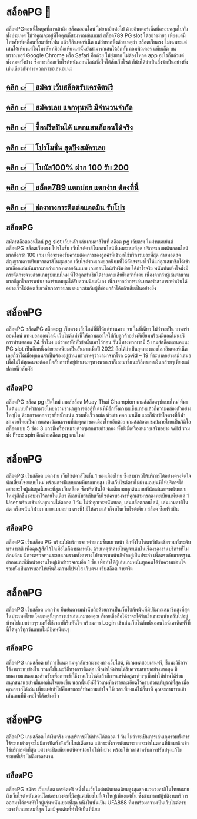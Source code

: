 # สล็อตPG 🎰

สล็อตPGตอนนี้ในยุคที่การเข้าถึง สล็อตออนไลน์ ไม่ยากอีกต่อไป ด้วยอินเตอร์เน็ตที่ครอบคลุมไปทั่วทั้งประเทศ ไม่ว่าคุณจะอยู่ที่ใดคุณก็สามารถเล่นเกมส์ สล็อต789 PG slot ได้อย่างง่ายๆ เพียงแค่มี โทรศัพท์เคลื่อนที่สมาร์ทโฟน แล้วก็อินเตอร์เน็ต แต่ว่าหากพึ่งด้วยเหตุว่า สล็อตเว็บตรง ไม่เฉพาะแต่เล่นได้เพียงแค่ในโทรศัพท์มือถือเพียงแค่นั้นยังสามารถเล่นได้อีกทั้ง คอมพิวเตอร์ แท็บเล็ต บนบราวเซอร์ Google Chrome หรือ Safari อีกด้วย ไม่ยุ่งยาก ไม่ต้องโหลด app อะไรก็แล้วแต่ทั้งหมดทั้งปวง ซึ่งการเลือกเว็บไซต์พนันออนไลน์เชื่อใจได้สักเว็บไซต์ ก็นับได้ว่าเป็นสิ่งจำเป็นอย่างยิ่งเช่นเดียวกันทางพวกเราขอเสนอแนะ 

## [คลิก 👉🏻 สมัคร เว็บสล็อตรับเครดิตฟรี ](https://www.amb789k.com/)
## [คลิก 👉🏻 สมัครเลย แจกทุนฟรี มีจำนวนจำกัด ](https://www.amb789k.com/)
## [คลิก 👉🏻 ซื้อฟรีสปินได้ แตกแสนก็ถอนได้จริง ](https://www.amb789k.com/)
## [คลิก 👉🏻 โปรโมชั่น สุดปังสมัครเลย ](https://www.amb789k.com/)
## [คลิก 👉🏻 โบนัส100% ฝาก 100 รับ 200 ](https://www.amb789k.com/)
## [คลิก 👉🏻 สล็อต789 แตกบ่อย แตกง่าย ต้องที่นี่](https://www.amb789k.com/)
## [คลิก 👉🏻 ช่องทางการติดต่อแอดมิน รับโปร](https://lin.ee/GdBjjxh)

## สล็อตPG

สมัครสล็อตออนไลน์ pg slot เว็บหลัก เล่นเกมคาสิโนที่ สล็อต pg เว็บตรง ไม่ผ่านเอเย่นต์ สล็อตPG สล็อตเว็บตรง โปรโมชั่น เว็บไซต์คาสิโนออนไลน์ที่เหมาะสมที่สุด บริการเกมพนันออนไลน์มากยิ่งกว่า 100 เกม เพื่อจะรองรับความต้องการของลูกค้าที่เข้ามาใช้บริการเยอะที่สุด ถ่ายทอดสดสัญญาณดาวเทียมจากคาสิโนสุดยอด เว็บไซต์รวมเกมยอดนิยมที่ได้คัดสรรมาไว้ให้แก่คุณสมาชิกได้เข้ามาเลือกเล่นกันมากมายก่ายกองหลายต้นแบบ เกมออนไลน์ทำเงินง่าย ได้กำไรจริง พนันบันเทิงใจมั่งมีกระจัดกระจายด้วยเกมรูปแบบใหม่ ที่ให้คุณทำเงินได้ง่ายดายเสียยิ่งกว่าที่เคย เนื่องจากว่าผู้เล่นจำนวนมากก็ถูกใจการพนันบาคาร่าเกมสุดได้รับความนิยมนี่เอง เนื่องจากว่าการเล่นบาคาร่าสามารถทำเงินได้อย่างเร็วไม่ต้องเสียเวล่ำเวลารอนาน เหมาะสมกับผู้ที่ชอบกล้าได้กล้าเสียเป็นอย่างยิ่ง

# สล็อตPG

สล็อตPG สล็อตPG สล็อตpg เว็บตรง เว็บไซต์ที่มีให้แด่ท่านครบ จบ ในที่เดียว ไม่ว่าจะเป็น บาคาร่าออนไลน์ แทงบอลออนไลน์ เว็บไซต์แห่งนี้ให้ความเอาใจใส่กับลูกค้าอย่างดีเยี่ยมพร้อมมีแอดไม่นบริการท่านตลอด 24 ชั่วโมง แต่ว่าขอพักหัวข้อนั้นเอาไว้ก่อน วันนี้ทางพวกเรามี 5 เกมส์สล็อตเสนอแนะ PG slot เป็นอีกหนึ่งค่ายยอดนิยมเป็นอันมากเมื่อปี 2022 ถือได้ว่าเป็นยุคทองของโลกอินเตอร์เน็ตเลยก็ว่าได้เมื่อทุกคนจำเป็นต้องอยู่บ้านเพราะเหตุว่าผลมาจากโรค covid – 19 ที่ระบาดอย่างสม่ำเสมอ เพื่อไม่ให้ทุกคนจะต้องเบื่อกับการที่อยู่บ้านเฉยๆทางพวกเราก็เลยมาชี้แนะวิถีทางหาเงินกล้วยๆเพียงแต่ปลายนิ้วสัมผัส

## สล็อตPG

สล็อตPG สล็อต pg เปิดใหม่ เกมส์สล็อต Muay Thai Champion เกมส์สล็อตรุปแบบใหม่ ที่มาในต้นแบบกีฬาชกมวยไทยความชำนาญการต่อสู้ที่เด่นที่มีอีกทั้งความแข็งแกร่งแล้วก็ความคล่องตัวอย่างใหญ่โต ด้วยการออกอาวุธที่หนักแน่น รวมทั้งเร็ว หมัด หัวเข่า ศอก มาเต็ม และก็น่าเร้าใจตรงที่กีฬาชกมวยไทยเป็นการแสดงวัฒนธรรมที่สะดุดตาของเมืองไทยอีกด้วย เกมส์สล้อตแชมป์มวยไทยเป็นวิดีโอสล็อตแบบ 5 ช่อง 3 แถวมีเครื่องหมายต่างๆมากมายก่ายกอง ทั้งยังมีเครื่องหมายเสริมอย่าง wild รวมทั้ง Free spin อีกด้วยสล็อต pg เกมใหม่

# สล็อตPG

สล็อตPG เว็บสล็อต แตกง่าย เว็บไซต์คาสิโนชั้น 1 ของเมืองไทย ซึ่งสามารถให้บริการได้อย่างตรงจิตใจนักเสี่ยงโชคแบบใหม่ พร้อมการมีแบบเกมที่มากมายสูง เป็นเว็บไซต์ตรงไม่ผ่านเอเย่นที่ให้บริการได้อย่างสะใจผู้เล่นยุคนี้เยอะที่สุด เว็บสล็อต ซื้อฟรีสปินได้ จัดเต็มเกมทุกต้นแบบที่นักเล่นการพนันแบบใหม่รู้สึกชื่นชอบมาไว้ภายในเดียว ก็เลยนับว่าเป็นเว็บไซต์ครบวงจรที่คุณสามารถลงทะเบียนเพียงแค่ 1 User พร้อมเข้าเล่นทุกเกมได้ตลอด 1 วัน ไม่ว่าคุณจะพนันบอล, เล่นสล็อตออนไลน์, เล่นเกมคาสิโนสด หรือพนันกีฬามากมายแบบอย่าง ตรงนี้! มีให้ครบแล้วก็จบในเว็บไซต์เดียว สล็อต ซื้อฟรีสปิน 


## สล็อตPG

สล็อตPG เว็บสล็อต PG พร้อมให้บริการจากค่ายเกมชั้นแนวหน้า อีกทั้งในโซนทวีปเอเชียรวมทั้งระดับนานาชาติ เพื่อคุณรู้สึกไว้ใจเมื่อใดก็ตามลงพนัน ด้วยเหตุว่าค่ายใหญ่จะเด่นในเรื่องของงานบริการที่ไม่อ้อมค้อม มีการตรวจทานระบบเกมรวมทั้งตารางโปรแกรมพนันกีฬาอยู่เป็นประจำ เพื่อตรงกับมาตรฐานสากลและก็มีหน่วยงานใหญ่เข้าสำรวจเกมอีก 1 ชั้น เพื่อทำให้ผู้เล่นเกมพนันทุกคนได้รับความชอบใจรวมทั้งเป็นการบอกให้เห็นถึงความโปร่งใส เว็บตรง เว็บสล็อต จ่ายจริง

# สล็อตPG

สล็อตPG เว็บสล็อต แตกง่าย ยืนยันความน่านับถือด้วยการเป็นเว็บไซต์พนันที่มีปริมาณสมาชิกสูงที่สุดในประเทศไทย โดยเหตุนี้ทุกการเข้าเล่นเกมของคุณ ก็เลยเชื่อถือได้ว่าจะได้รับเงินชนะพนันกลับไปอยู่บ้านไปแบบง่ายๆรวมทั้งใช้เวลาที่เร็วทันใจ พร้อมการ Login เข้าเล่นเว็บไซต์พนันออนไลน์เครดิตฟรีที่นี้ได้ทุกวี่ทุกวันแบบไม่มีปิดหนีแน่ๆ

## สล็อตPG

สล็อตPG เกมสล็อต บริการชี้แนะเกมทุกลักษณะของทางเว็บไซต์, มีเกมทดสอบเล่นฟรี, ชี้แนะวิธีการใช้งานระบบข้างใน รวมทั้งชี้แนะวิถีทางการติดต่อ เพื่อทำให้ท่านได้รับความสบายอย่างมากสุด มีบทความเสนอแนะสำหรับเพื่อการเข้าใช้งานเว็บไซต์แล้วก็การแชร์ต่อสูตรต่างๆเพื่อทำให้ท่านได้ร่วมสนุกสนานอย่างมั่นอกมั่นใจเยอะขึ้น นอกนั้นยังมีรีวิวเกมที่ลงรายละเอียดไว้ครบถ้วนบริบูรณ์ที่สุด เมื่อคุณอยากได้เล่น เพียงแต่เข้าไปศึกษาและก็ทำความเข้าใจ ใช้เวลาเพียงแค่ไม่กี่นาที คุณจะสามารถเข้าเล่นเกมที่พึงพอใจได้อย่างเร็ว
# สล็อตPG

สล็อตPG เกมสล็อต ได้เงินจริง งานบริการมีให้ท่านได้ตลอด 1 วัน ไม่ว่าจะเป็นการเล่นเกมรวมทั้งการใช้ระบบต่างๆจะไม่มีการปิดทั้งยังเว็บไซต์เด็ดขาด แม้กระทั้งการพัฒนาระบบจะทำในตอนที่มีสมาชิกเข้าใช้บริการต่ำที่สุด แต่ว่าจะปิดเพียงแต่นิดหน่อยไม่ใช่ทั้งปวง พร้อมใช้เวลาสำหรับการปรับปรุงแก้ไขระบบที่เร็ว ไม่ดึงเวลานาน

## สล็อตPG

สล็อตPG สมัคร เว็บสล็อต เครดิตฟรี หนึ่งในเว็บไซต์พนันยอดนิยมสูงสุดของแวดวงคาสิโนไทยหมายถึงเว็บไซต์พนันออนไลน์ครบวงจรที่มีอยู่แค่เพียงไม่กี่เจ้าใหญ่เพียงแค่นั้น ซึ่งสามารถปฏิบัติงานบริการออกมาได้ตรงหัวใจผู้เล่นพนันเยอะที่สุด หนึ่งในนั้นเป็น UFA888 ที่มาพร้อมความเป็นเว็บไซต์ครบวงจรที่เหมาะสมที่สุด โดยมีจุดเด่นที่ทำให้เป็นที่นิยม